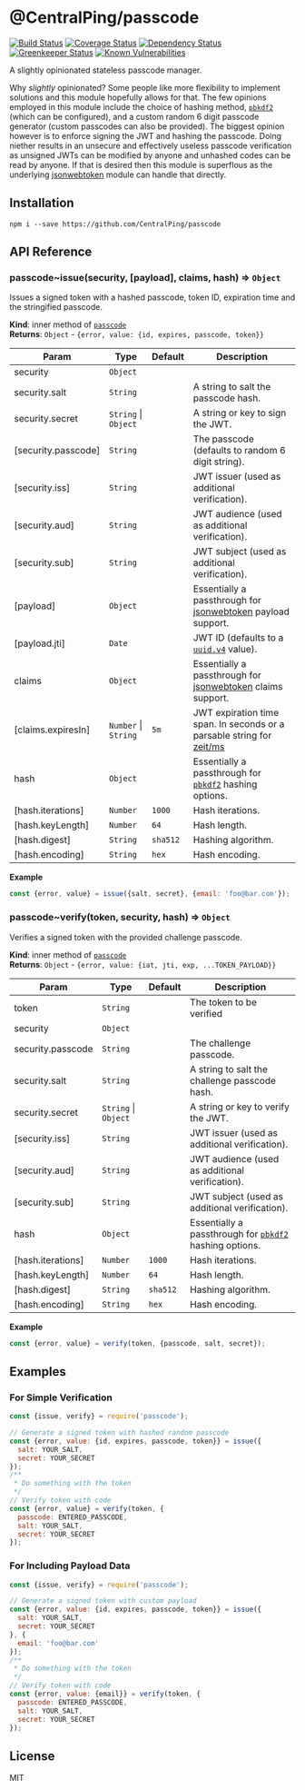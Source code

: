# @CentralPing/passcode

[![Build Status](https://travis-ci.org/CentralPing/passcode.svg?branch=master)](https://travis-ci.org/CentralPing/passcode)
[![Coverage Status](https://coveralls.io/repos/github/CentralPing/passcode/badge.svg)](https://coveralls.io/github/CentralPing/passcode)
[![Dependency Status](https://david-dm.org/CentralPing/passcode.svg)](https://david-dm.org/CentralPing/passcode)
[![Greenkeeper Status](https://badges.greenkeeper.io/CentralPing/passcode.svg)](https://greenkeeper.io/)
[![Known Vulnerabilities](https://snyk.io/test/github/centralping/passcode/badge.svg)](https://snyk.io/test/github/centralping/passcode)

A slightly opinionated stateless passcode manager.

Why *slightly* opinionated? Some people like more flexibility to implement solutions and this module hopefully allows for that. The few opinions employed in this module include the choice of hashing method, [`pbkdf2`](https://nodejs.org/api/crypto.html#crypto_crypto_pbkdf2sync_password_salt_iterations_keylen_digest) (which can be configured), and a custom random 6 digit passcode generator (custom passcodes can also be provided). The biggest opinion however is to enforce signing the JWT and hashing the passcode. Doing niether results in an unsecure and effectively useless passcode verification as unsigned JWTs can be modified by anyone and unhashed codes can be read by anyone. If that is desired then this module is superflous as the underlying [jsonwebtoken](https://github.com/auth0/node-jsonwebtoken) module can handle that directly.

## Installation

`npm i --save https://github.com/CentralPing/passcode`

## API Reference

<a name="module_passcode..issue"></a>

### passcode~issue(security, [payload], claims, hash) ⇒ <code>Object</code>
Issues a signed token with a hashed passcode, token ID, expiration time
 and the stringified passcode.

**Kind**: inner method of [<code>passcode</code>](#module_passcode)  
**Returns**: <code>Object</code> - `{error, value: {id, expires, passcode, token}}`  

| Param | Type | Default | Description |
| --- | --- | --- | --- |
| security | <code>Object</code> |  |  |
| security.salt | <code>String</code> |  | A string to salt the passcode hash. |
| security.secret | <code>String</code> \| <code>Object</code> |  | A string or key to sign the JWT. |
| [security.passcode] | <code>String</code> |  | The passcode (defaults to random  6 digit string). |
| [security.iss] | <code>String</code> |  | JWT issuer (used as additional verification). |
| [security.aud] | <code>String</code> |  | JWT audience (used as additional  verification). |
| [security.sub] | <code>String</code> |  | JWT subject (used as additional  verification). |
| [payload] | <code>Object</code> |  | Essentially a passthrough for [jsonwebtoken](https://github.com/auth0/node-jsonwebtoken#jwtsignpayload-secretorprivatekey-options-callback)  payload support. |
| [payload.jti] | <code>Date</code> |  | JWT ID (defaults to a [`uuid.v4`](https://github.com/kelektiv/node-uuid#version-4) value). |
| claims | <code>Object</code> |  | Essentially a passthrough for [jsonwebtoken](https://github.com/auth0/node-jsonwebtoken#jwtsignpayload-secretorprivatekey-options-callback)  claims support. |
| [claims.expiresIn] | <code>Number</code> \| <code>String</code> | <code>5m</code> | JWT expiration time span.  In seconds or a parsable string for [zeit/ms](https://github.com/zeit/ms) |
| hash | <code>Object</code> |  | Essentially a passthrough for [`pbkdf2`](https://nodejs.org/api/crypto.html#crypto_crypto_pbkdf2sync_password_salt_iterations_keylen_digest)  hashing options. |
| [hash.iterations] | <code>Number</code> | <code>1000</code> | Hash iterations. |
| [hash.keyLength] | <code>Number</code> | <code>64</code> | Hash length. |
| [hash.digest] | <code>String</code> | <code>sha512</code> | Hashing algorithm. |
| [hash.encoding] | <code>String</code> | <code>hex</code> | Hash encoding. |

**Example**  
```js
const {error, value} = issue({salt, secret}, {email: 'foo@bar.com'});
```
<a name="module_passcode..verify"></a>

### passcode~verify(token, security, hash) ⇒ <code>Object</code>
Verifies a signed token with the provided challenge passcode.

**Kind**: inner method of [<code>passcode</code>](#module_passcode)  
**Returns**: <code>Object</code> - `{error, value: {iat, jti, exp, ...TOKEN_PAYLOAD}}`  

| Param | Type | Default | Description |
| --- | --- | --- | --- |
| token | <code>String</code> |  | The token to be verified |
| security | <code>Object</code> |  |  |
| security.passcode | <code>String</code> |  | The challenge passcode. |
| security.salt | <code>String</code> |  | A string to salt the challenge passcode hash. |
| security.secret | <code>String</code> \| <code>Object</code> |  | A string or key to verify the JWT. |
| [security.iss] | <code>String</code> |  | JWT issuer (used as additional verification). |
| [security.aud] | <code>String</code> |  | JWT audience (used as additional  verification). |
| [security.sub] | <code>String</code> |  | JWT subject (used as additional  verification). |
| hash | <code>Object</code> |  | Essentially a passthrough for [`pbkdf2`](https://nodejs.org/api/crypto.html#crypto_crypto_pbkdf2sync_password_salt_iterations_keylen_digest)  hashing options. |
| [hash.iterations] | <code>Number</code> | <code>1000</code> | Hash iterations. |
| [hash.keyLength] | <code>Number</code> | <code>64</code> | Hash length. |
| [hash.digest] | <code>String</code> | <code>sha512</code> | Hashing algorithm. |
| [hash.encoding] | <code>String</code> | <code>hex</code> | Hash encoding. |

**Example**  
```js
const {error, value} = verify(token, {passcode, salt, secret});
```

## Examples

### For Simple Verification

```js
const {issue, verify} = require('passcode');

// Generate a signed token with hashed random passcode
const {error, value: {id, expires, passcode, token}} = issue({
  salt: YOUR_SALT,
  secret: YOUR_SECRET
});
/**
 * Do something with the token
 */
// Verify token with code
const {error, value} = verify(token, {
  passcode: ENTERED_PASSCODE,
  salt: YOUR_SALT,
  secret: YOUR_SECRET
});
```

### For Including Payload Data

```js
const {issue, verify} = require('passcode');

// Generate a signed token with custom payload
const {error, value: {id, expires, passcode, token}} = issue({
  salt: YOUR_SALT,
  secret: YOUR_SECRET
}, {
  email: 'foo@bar.com'
});
/**
 * Do something with the token
 */
// Verify token with code
const {error, value: {email}} = verify(token, {
  passcode: ENTERED_PASSCODE,
  salt: YOUR_SALT,
  secret: YOUR_SECRET
});
```

## License

MIT
